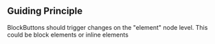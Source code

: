 ## Guiding Principle

BlockButtons should trigger changes on the "element" node level. This could be block elements or inline elements